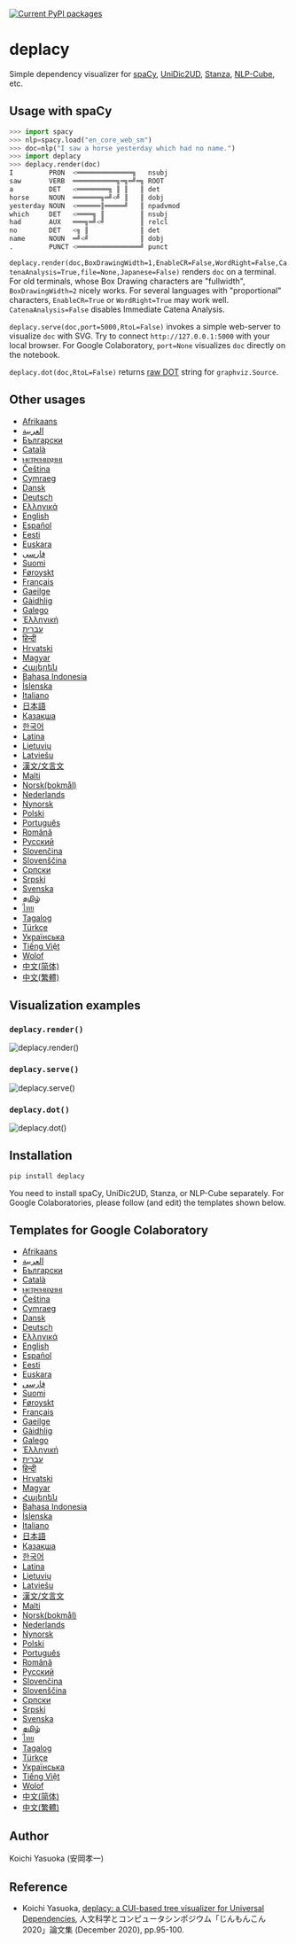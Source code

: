 [![Current PyPI packages](https://badge.fury.io/py/deplacy.svg)](https://pypi.org/project/deplacy/)

# deplacy

Simple dependency visualizer for [spaCy](https://spacy.io/), [UniDic2UD](https://pypi.org/project/unidic2ud), [Stanza](https://stanfordnlp.github.io/stanza), [NLP-Cube](https://github.com/Adobe/NLP-Cube), etc.

## Usage with spaCy

```py
>>> import spacy
>>> nlp=spacy.load("en_core_web_sm")
>>> doc=nlp("I saw a horse yesterday which had no name.")
>>> import deplacy
>>> deplacy.render(doc)
I         PRON  <══════════════╗   nsubj
saw       VERB  ═══════════╗═╗═╝═╗ ROOT
a         DET   <════════╗ ║ ║   ║ det
horse     NOUN  ═══════╗═╝<╝ ║   ║ dobj
yesterday NOUN  <══════║═════╝   ║ npadvmod
which     DET   <════╗ ║         ║ nsubj
had       AUX   ═══╗═╝<╝         ║ relcl
no        DET   <╗ ║             ║ det
name      NOUN  ═╝<╝             ║ dobj
.         PUNCT <════════════════╝ punct
```

`deplacy.render(doc,BoxDrawingWidth=1,EnableCR=False,WordRight=False,CatenaAnalysis=True,file=None,Japanese=False)` renders `doc` on a terminal. For old terminals, whose Box Drawing characters are "fullwidth", `BoxDrawingWidth=2` nicely works. For several languages with "proportional" characters, `EnableCR=True` or `WordRight=True` may work well. `CatenaAnalysis=False` disables Immediate Catena Analysis.

`deplacy.serve(doc,port=5000,RtoL=False)` invokes a simple web-server to visualize `doc` with SVG. Try to connect `http://127.0.0.1:5000` with your local browser. For Google Colaboratory, `port=None` visualizes `doc` directly on the notebook.

`deplacy.dot(doc,RtoL=False)` returns [raw DOT](https://graphviz.readthedocs.io/en/stable/manual.html#using-raw-dot) string for `graphviz.Source`.

## Other usages

* [Afrikaans](https://github.com/KoichiYasuoka/deplacy/blob/master/doc/af.md)
* [العربية](https://github.com/KoichiYasuoka/deplacy/blob/master/doc/ar.md)
* [Български](https://github.com/KoichiYasuoka/deplacy/blob/master/doc/bg.md)
* [Català](https://github.com/KoichiYasuoka/deplacy/blob/master/doc/ca.md)
* [ⲙⲉⲧⲣⲉⲙⲛⲭⲏⲙⲓ](https://github.com/KoichiYasuoka/deplacy/blob/master/doc/cop.md)
* [Čeština](https://github.com/KoichiYasuoka/deplacy/blob/master/doc/cs.md)
* [Cymraeg](https://github.com/KoichiYasuoka/deplacy/blob/master/doc/cy.md)
* [Dansk](https://github.com/KoichiYasuoka/deplacy/blob/master/doc/da.md)
* [Deutsch](https://github.com/KoichiYasuoka/deplacy/blob/master/doc/de.md)
* [Ελληνικά](https://github.com/KoichiYasuoka/deplacy/blob/master/doc/el.md)
* [English](https://github.com/KoichiYasuoka/deplacy/blob/master/doc/en.md)
* [Español](https://github.com/KoichiYasuoka/deplacy/blob/master/doc/es.md)
* [Eesti](https://github.com/KoichiYasuoka/deplacy/blob/master/doc/et.md)
* [Euskara](https://github.com/KoichiYasuoka/deplacy/blob/master/doc/eu.md)
* [فارسی](https://github.com/KoichiYasuoka/deplacy/blob/master/doc/fa.md)
* [Suomi](https://github.com/KoichiYasuoka/deplacy/blob/master/doc/fi.md)
* [Føroyskt](https://github.com/KoichiYasuoka/deplacy/blob/master/doc/fo.md)
* [Français](https://github.com/KoichiYasuoka/deplacy/blob/master/doc/fr.md)
* [Gaeilge](https://github.com/KoichiYasuoka/deplacy/blob/master/doc/ga.md)
* [Gàidhlig](https://github.com/KoichiYasuoka/deplacy/blob/master/doc/gd.md)
* [Galego](https://github.com/KoichiYasuoka/deplacy/blob/master/doc/gl.md)
* [Ἑλληνική](https://github.com/KoichiYasuoka/deplacy/blob/master/doc/grc.md)
* [עברית](https://github.com/KoichiYasuoka/deplacy/blob/master/doc/he.md)
* [हिन्दी](https://github.com/KoichiYasuoka/deplacy/blob/master/doc/hi.md)
* [Hrvatski](https://github.com/KoichiYasuoka/deplacy/blob/master/doc/hr.md)
* [Magyar](https://github.com/KoichiYasuoka/deplacy/blob/master/doc/hu.md)
* [Հայերեն](https://github.com/KoichiYasuoka/deplacy/blob/master/doc/hy.md)
* [Bahasa Indonesia](https://github.com/KoichiYasuoka/deplacy/blob/master/doc/id.md)
* [Íslenska](https://github.com/KoichiYasuoka/deplacy/blob/master/doc/is.md)
* [Italiano](https://github.com/KoichiYasuoka/deplacy/blob/master/doc/it.md)
* [日本語](https://github.com/KoichiYasuoka/deplacy/blob/master/doc/ja.md)
* [Қазақша](https://github.com/KoichiYasuoka/deplacy/blob/master/doc/kk.md)
* [한국어](https://github.com/KoichiYasuoka/deplacy/blob/master/doc/ko.md)
* [Latina](https://github.com/KoichiYasuoka/deplacy/blob/master/doc/la.md)
* [Lietuvių](https://github.com/KoichiYasuoka/deplacy/blob/master/doc/lt.md)
* [Latviešu](https://github.com/KoichiYasuoka/deplacy/blob/master/doc/lv.md)
* [漢文/文言文](https://github.com/KoichiYasuoka/deplacy/blob/master/doc/lzh.md)
* [Malti](https://github.com/KoichiYasuoka/deplacy/blob/master/doc/mt.md)
* [Norsk(bokmål)](https://github.com/KoichiYasuoka/deplacy/blob/master/doc/nb.md)
* [Nederlands](https://github.com/KoichiYasuoka/deplacy/blob/master/doc/nl.md)
* [Nynorsk](https://github.com/KoichiYasuoka/deplacy/blob/master/doc/nn.md)
* [Polski](https://github.com/KoichiYasuoka/deplacy/blob/master/doc/pl.md)
* [Português](https://github.com/KoichiYasuoka/deplacy/blob/master/doc/pt.md)
* [Română](https://github.com/KoichiYasuoka/deplacy/blob/master/doc/ro.md)
* [Русский](https://github.com/KoichiYasuoka/deplacy/blob/master/doc/ru.md)
* [Slovenčina](https://github.com/KoichiYasuoka/deplacy/blob/master/doc/sk.md)
* [Slovenščina](https://github.com/KoichiYasuoka/deplacy/blob/master/doc/sl.md)
* [Српски](https://github.com/KoichiYasuoka/deplacy/blob/master/doc/sr-ec.md)
* [Srpski](https://github.com/KoichiYasuoka/deplacy/blob/master/doc/sr-el.md)
* [Svenska](https://github.com/KoichiYasuoka/deplacy/blob/master/doc/sv.md)
* [தமிழ்](https://github.com/KoichiYasuoka/deplacy/blob/master/doc/ta.md)
* [ไทย](https://github.com/KoichiYasuoka/deplacy/blob/master/doc/th.md)
* [Tagalog](https://github.com/KoichiYasuoka/deplacy/blob/master/doc/tl.md)
* [Türkçe](https://github.com/KoichiYasuoka/deplacy/blob/master/doc/tr.md)
* [Українська](https://github.com/KoichiYasuoka/deplacy/blob/master/doc/uk.md)
* [Tiếng Việt](https://github.com/KoichiYasuoka/deplacy/blob/master/doc/vi.md)
* [Wolof](https://github.com/KoichiYasuoka/deplacy/blob/master/doc/wo.md)
* [中文(简体)](https://github.com/KoichiYasuoka/deplacy/blob/master/doc/zh-cn.md)
* [中文(繁體)](https://github.com/KoichiYasuoka/deplacy/blob/master/doc/zh-tw.md)

## Visualization examples

### `deplacy.render()`

![deplacy.render()](https://raw.githubusercontent.com/KoichiYasuoka/deplacy/master/render.png)

### `deplacy.serve()`

![deplacy.serve()](https://raw.githubusercontent.com/KoichiYasuoka/deplacy/master/serve.png)

### `deplacy.dot()`

![deplacy.dot()](https://raw.githubusercontent.com/KoichiYasuoka/deplacy/master/dot.png)

## Installation

```sh
pip install deplacy
```

You need to install spaCy, UniDic2UD, Stanza, or NLP-Cube separately. For Google Colaboratories, please follow (and edit) the templates shown below.

## Templates for Google Colaboratory

* [Afrikaans](https://colab.research.google.com/github/KoichiYasuoka/deplacy/blob/master/doc/af.ipynb)
* [العربية](https://colab.research.google.com/github/KoichiYasuoka/deplacy/blob/master/doc/ar.ipynb)
* [Български](https://colab.research.google.com/github/KoichiYasuoka/deplacy/blob/master/doc/bg.ipynb)
* [Català](https://colab.research.google.com/github/KoichiYasuoka/deplacy/blob/master/doc/ca.ipynb)
* [ⲙⲉⲧⲣⲉⲙⲛⲭⲏⲙⲓ](https://colab.research.google.com/github/KoichiYasuoka/deplacy/blob/master/doc/cop.ipynb)
* [Čeština](https://colab.research.google.com/github/KoichiYasuoka/deplacy/blob/master/doc/cs.ipynb)
* [Cymraeg](https://colab.research.google.com/github/KoichiYasuoka/deplacy/blob/master/doc/cy.ipynb)
* [Dansk](https://colab.research.google.com/github/KoichiYasuoka/deplacy/blob/master/doc/da.ipynb)
* [Deutsch](https://colab.research.google.com/github/KoichiYasuoka/deplacy/blob/master/doc/de.ipynb)
* [Ελληνικά](https://colab.research.google.com/github/KoichiYasuoka/deplacy/blob/master/doc/el.ipynb)
* [English](https://colab.research.google.com/github/KoichiYasuoka/deplacy/blob/master/doc/en.ipynb)
* [Español](https://colab.research.google.com/github/KoichiYasuoka/deplacy/blob/master/doc/es.ipynb)
* [Eesti](https://colab.research.google.com/github/KoichiYasuoka/deplacy/blob/master/doc/et.ipynb)
* [Euskara](https://colab.research.google.com/github/KoichiYasuoka/deplacy/blob/master/doc/eu.ipynb)
* [فارسی](https://colab.research.google.com/github/KoichiYasuoka/deplacy/blob/master/doc/fa.ipynb)
* [Suomi](https://colab.research.google.com/github/KoichiYasuoka/deplacy/blob/master/doc/fi.ipynb)
* [Føroyskt](https://colab.research.google.com/github/KoichiYasuoka/deplacy/blob/master/doc/fo.ipynb)
* [Français](https://colab.research.google.com/github/KoichiYasuoka/deplacy/blob/master/doc/fr.ipynb)
* [Gaeilge](https://colab.research.google.com/github/KoichiYasuoka/deplacy/blob/master/doc/ga.ipynb)
* [Gàidhlig](https://colab.research.google.com/github/KoichiYasuoka/deplacy/blob/master/doc/gd.ipynb)
* [Galego](https://colab.research.google.com/github/KoichiYasuoka/deplacy/blob/master/doc/gl.ipynb)
* [Ἑλληνική](https://colab.research.google.com/github/KoichiYasuoka/deplacy/blob/master/doc/grc.ipynb)
* [עברית](https://colab.research.google.com/github/KoichiYasuoka/deplacy/blob/master/doc/he.ipynb)
* [हिन्दी](https://colab.research.google.com/github/KoichiYasuoka/deplacy/blob/master/doc/hi.ipynb)
* [Hrvatski](https://colab.research.google.com/github/KoichiYasuoka/deplacy/blob/master/doc/hr.ipynb)
* [Magyar](https://colab.research.google.com/github/KoichiYasuoka/deplacy/blob/master/doc/hu.ipynb)
* [Հայերեն](https://colab.research.google.com/github/KoichiYasuoka/deplacy/blob/master/doc/hy.ipynb)
* [Bahasa Indonesia](https://colab.research.google.com/github/KoichiYasuoka/deplacy/blob/master/doc/id.ipynb)
* [Íslenska](https://colab.research.google.com/github/KoichiYasuoka/deplacy/blob/master/doc/is.ipynb)
* [Italiano](https://colab.research.google.com/github/KoichiYasuoka/deplacy/blob/master/doc/it.ipynb)
* [日本語](https://colab.research.google.com/github/KoichiYasuoka/deplacy/blob/master/doc/ja.ipynb)
* [Қазақша](https://colab.research.google.com/github/KoichiYasuoka/deplacy/blob/master/doc/kk.ipynb)
* [한국어](https://colab.research.google.com/github/KoichiYasuoka/deplacy/blob/master/doc/ko.ipynb)
* [Latina](https://colab.research.google.com/github/KoichiYasuoka/deplacy/blob/master/doc/la.ipynb)
* [Lietuvių](https://colab.research.google.com/github/KoichiYasuoka/deplacy/blob/master/doc/lt.ipynb)
* [Latviešu](https://colab.research.google.com/github/KoichiYasuoka/deplacy/blob/master/doc/lv.ipynb)
* [漢文/文言文](https://colab.research.google.com/github/KoichiYasuoka/deplacy/blob/master/doc/lzh.ipynb)
* [Malti](https://colab.research.google.com/github/KoichiYasuoka/deplacy/blob/master/doc/mt.ipynb)
* [Norsk(bokmål)](https://colab.research.google.com/github/KoichiYasuoka/deplacy/blob/master/doc/nb.ipynb)
* [Nederlands](https://colab.research.google.com/github/KoichiYasuoka/deplacy/blob/master/doc/nl.ipynb)
* [Nynorsk](https://colab.research.google.com/github/KoichiYasuoka/deplacy/blob/master/doc/nn.ipynb)
* [Polski](https://colab.research.google.com/github/KoichiYasuoka/deplacy/blob/master/doc/pl.ipynb)
* [Português](https://colab.research.google.com/github/KoichiYasuoka/deplacy/blob/master/doc/pt.ipynb)
* [Română](https://colab.research.google.com/github/KoichiYasuoka/deplacy/blob/master/doc/ro.ipynb)
* [Русский](https://colab.research.google.com/github/KoichiYasuoka/deplacy/blob/master/doc/ru.ipynb)
* [Slovenčina](https://colab.research.google.com/github/KoichiYasuoka/deplacy/blob/master/doc/sk.ipynb)
* [Slovenščina](https://colab.research.google.com/github/KoichiYasuoka/deplacy/blob/master/doc/sl.ipynb)
* [Српски](https://colab.research.google.com/github/KoichiYasuoka/deplacy/blob/master/doc/sr-ec.ipynb)
* [Srpski](https://colab.research.google.com/github/KoichiYasuoka/deplacy/blob/master/doc/sr-el.ipynb)
* [Svenska](https://colab.research.google.com/github/KoichiYasuoka/deplacy/blob/master/doc/sv.ipynb)
* [தமிழ்](https://colab.research.google.com/github/KoichiYasuoka/deplacy/blob/master/doc/ta.ipynb)
* [ไทย](https://colab.research.google.com/github/KoichiYasuoka/deplacy/blob/master/doc/th.ipynb)
* [Tagalog](https://colab.research.google.com/github/KoichiYasuoka/deplacy/blob/master/doc/tl.ipynb)
* [Türkçe](https://colab.research.google.com/github/KoichiYasuoka/deplacy/blob/master/doc/tr.ipynb)
* [Українська](https://colab.research.google.com/github/KoichiYasuoka/deplacy/blob/master/doc/uk.ipynb)
* [Tiếng Việt](https://colab.research.google.com/github/KoichiYasuoka/deplacy/blob/master/doc/vi.ipynb)
* [Wolof](https://colab.research.google.com/github/KoichiYasuoka/deplacy/blob/master/doc/wo.ipynb)
* [中文(简体)](https://colab.research.google.com/github/KoichiYasuoka/deplacy/blob/master/doc/zh-cn.ipynb)
* [中文(繁體)](https://colab.research.google.com/github/KoichiYasuoka/deplacy/blob/master/doc/zh-tw.ipynb)

## Author

Koichi Yasuoka (安岡孝一)

## Reference

* Koichi Yasuoka, [deplacy: a CUI-based tree visualizer for Universal Dependencies](http://id.nii.ac.jp/1001/00208581/), 人文科学とコンピュータシンポジウム「じんもんこん2020」論文集 (December 2020), pp.95-100.

